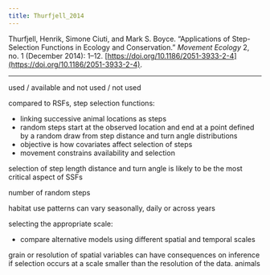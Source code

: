 ```yaml
---
title: Thurfjell_2014
---
```


Thurfjell, Henrik, Simone Ciuti, and Mark S. Boyce. “Applications of Step-Selection Functions in Ecology and Conservation.” _Movement Ecology_ 2, no. 1 (December 2014): 1–12. [https://doi.org/10.1186/2051-3933-2-4](https://doi.org/10.1186/2051-3933-2-4).

---

used / available and not used / not used

compared to RSFs, step selection functions:

- linking successive animal locations as steps
- random steps start at the observed location and end at a point defined by a random draw from step distance and turn angle distributions
- objective is how covariates affect selection of steps
- movement constrains availability and selection


selection of step length distance and turn angle is likely to be the most critical aspect of SSFs

number of random steps 


habitat use patterns can vary seasonally, daily or across years

selecting the appropriate scale:

- compare alternative models using different spatial and temporal scales

grain or resolution of spatial variables can have consequences on inference if selection occurs at a scale smaller than the resolution of the data. animals

